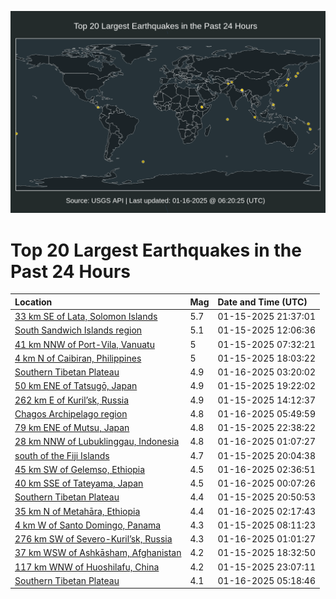 ![Map](./map.png)

# Top 20 Largest Earthquakes in the Past 24 Hours

| Location | Mag | Date and Time (UTC) |
|:---|:---|:---|
| [33 km SE of Lata, Solomon Islands](https://earthquake.usgs.gov/earthquakes/eventpage/us6000pk9u) | 5.7 | 01-15-2025 21:37:01 |
| [South Sandwich Islands region](https://earthquake.usgs.gov/earthquakes/eventpage/us6000pk50) | 5.1 | 01-15-2025 12:06:36 |
| [41 km NNW of Port-Vila, Vanuatu](https://earthquake.usgs.gov/earthquakes/eventpage/us6000pk3x) | 5 | 01-15-2025 07:32:21 |
| [4 km N of Caibiran, Philippines](https://earthquake.usgs.gov/earthquakes/eventpage/us6000pk85) | 5 | 01-15-2025 18:03:22 |
| [Southern Tibetan Plateau](https://earthquake.usgs.gov/earthquakes/eventpage/us6000pkc3) | 4.9 | 01-16-2025 03:20:02 |
| [50 km ENE of Tatsugō, Japan](https://earthquake.usgs.gov/earthquakes/eventpage/us6000pk8m) | 4.9 | 01-15-2025 19:22:02 |
| [262 km E of Kuril’sk, Russia](https://earthquake.usgs.gov/earthquakes/eventpage/us6000pk5t) | 4.9 | 01-15-2025 14:12:37 |
| [Chagos Archipelago region](https://earthquake.usgs.gov/earthquakes/eventpage/us6000pkck) | 4.8 | 01-16-2025 05:49:59 |
| [79 km ENE of Mutsu, Japan](https://earthquake.usgs.gov/earthquakes/eventpage/us6000pka6) | 4.8 | 01-15-2025 22:38:22 |
| [28 km NNW of Lubuklinggau, Indonesia](https://earthquake.usgs.gov/earthquakes/eventpage/us6000pkbn) | 4.8 | 01-16-2025 01:07:27 |
| [south of the Fiji Islands](https://earthquake.usgs.gov/earthquakes/eventpage/us6000pk95) | 4.7 | 01-15-2025 20:04:38 |
| [45 km SW of Gelemso, Ethiopia](https://earthquake.usgs.gov/earthquakes/eventpage/us6000pkbw) | 4.5 | 01-16-2025 02:36:51 |
| [40 km SSE of Tateyama, Japan](https://earthquake.usgs.gov/earthquakes/eventpage/us6000pkb1) | 4.5 | 01-16-2025 00:07:26 |
| [Southern Tibetan Plateau](https://earthquake.usgs.gov/earthquakes/eventpage/us6000pk9g) | 4.4 | 01-15-2025 20:50:53 |
| [35 km N of Metahāra, Ethiopia](https://earthquake.usgs.gov/earthquakes/eventpage/us6000pkbv) | 4.4 | 01-16-2025 02:17:43 |
| [4 km W of Santo Domingo, Panama](https://earthquake.usgs.gov/earthquakes/eventpage/us6000pk45) | 4.3 | 01-15-2025 08:11:23 |
| [276 km SW of Severo-Kuril’sk, Russia](https://earthquake.usgs.gov/earthquakes/eventpage/us6000pkbm) | 4.3 | 01-16-2025 01:01:27 |
| [37 km WSW of Ashkāsham, Afghanistan](https://earthquake.usgs.gov/earthquakes/eventpage/us6000pk88) | 4.2 | 01-15-2025 18:32:50 |
| [117 km WNW of Huoshilafu, China](https://earthquake.usgs.gov/earthquakes/eventpage/us6000pkan) | 4.2 | 01-15-2025 23:07:11 |
| [Southern Tibetan Plateau](https://earthquake.usgs.gov/earthquakes/eventpage/us6000pkch) | 4.1 | 01-16-2025 05:18:46 |
